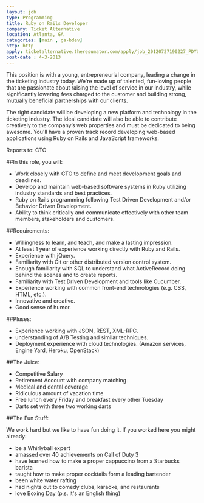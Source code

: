```yaml
---
layout: job
type: Programming
title: Ruby on Rails Developer
company: Ticket Alternative
location: Atlanta, GA
categories: [main , ga-bdev]
http: http
apply: ticketalternative.theresumator.com/apply/job_20120727190227_PDYUUKSFUJOBEDJG/Ruby-On-Rails-Developer.html
post-date : 4-3-2013
---
```


This position is with a young, entrepreneurial company, leading a change in the ticketing industry today. We're made up of talented, fun-loving people that are passionate about raising the level of service in our industry, while significantly lowering fees charged to the customer and building strong, mutually beneficial partnerships with our clients.

The right candidate will be developing a new platform and technology in the ticketing industry. The ideal candidate will also be able to contribute creatively to the company’s web properties and must be dedicated to being awesome.  You'll have a proven track record developing web-based applications using Ruby on Rails and JavaScript frameworks.

Reports to: CTO

##In this role, you will:

* Work closely with CTO to define and meet development goals and deadlines.
* Develop and maintain web-based software systems in Ruby utilizing industry standards and best practices.
* Ruby on Rails programming following Test Driven Development and/or Behavior Driven Development.
* Ability to think critically and communicate effectively with other team members, stakeholders and customers.

##Requirements:

* Willingness to learn, and teach, and make a lasting impression.
* At least 1 year of experience working directly with Ruby and Rails. 
* Experience with jQuery.
* Familiarity with Git or other distributed version control system.
* Enough familiarity with SQL to understand what ActiveRecord doing behind the scenes and to create reports.
* Familiarity with Test Driven Development and tools like Cucumber.
* Experience working with common front-end technologies (e.g. CSS, HTML, etc.).
* Innovative and creative.
* Good sense of humor.

##Pluses:

* Experience working with JSON, REST, XML-RPC.
* understanding of A/B Testing and similar techniques.
* Deployment experience with cloud technologies. (Amazon services, Engine Yard, Heroku, OpenStack)

##The Juice:

* Competitive Salary
* Retirement Account with company matching
* Medical and dental coverage
* Ridiculous amount of vacation time
* Free lunch every Friday and breakfast every other Tuesday
* Darts set with three two working darts

##The Fun Stuff:

We work hard but we like to have fun doing it. If you worked here you might already:

* be a Whirlyball expert
* amassed over 40 achievements on Call of Duty 3
* have learned how to make a proper cappuccino from a Starbucks barista
* taught how to make proper cocktails form a leading bartender
* been white water rafting
* had nights out to comedy clubs, karaoke, and restaurants
* love Boxing Day (p.s. it's an English thing)


